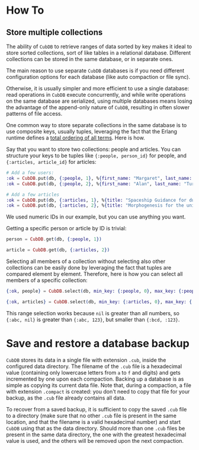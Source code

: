 # How To

## Store multiple collections

The ability of `CubDB` to retrieve ranges of data sorted by key makes it ideal
to store sorted collections, sort of like tables in a relational database.
Different collections can be stored in the same database, or in separate ones.

The main reason to use separate `CubDB` databases is if you need different
configuration options for each database (like auto compaction or file sync).

Otherwise, it is usually simpler and more efficient to use a single database:
read operations in `CubDB` execute concurrently, and while write operations on
the same database are serialized, using multiple databases means losing the
advantage of the append-only nature of `CubDB`, resulting in often slower
patterns of file access.

One common way to store separate collections in the same database is to use
composite keys, usually tuples, leveraging the fact that the Erlang runtime
defines a [total ordering of all
terms](http://erlang.org/doc/reference_manual/expressions.html#term-comparisons).
Here is how.

Say that you want to store two collections: people and articles. You can
structure your keys to be tuples like `{:people, person_id}` for people, and
`{:articles, article_id}` for articles:

```elixir
# Add a few users:
:ok = CubDB.put(db, {:people, 1}, %{first_name: "Margaret", last_name: "Hamilton"})
:ok = CubDB.put(db, {:people, 2}, %{first_name: "Alan", last_name: "Turing"})

# Add a few articles
:ok = CubDB.put(db, {:articles, 1}, %{title: "Spaceship Guidance for dummies", text: "..."})
:ok = CubDB.put(db, {:articles, 2}, %{title: "Morphogenesis for the uninitiated", text: "..."})
```

We used numeric IDs in our example, but you can use anything you want.

Getting a specific person or article by ID is trivial:

```elixir
person = CubDB.get(db, {:people, 1})

article = CubDB.get(db, {:articles, 2})
```

Selecting all members of a collection without selecting also other collections
can be easily done by leveraging the fact that tuples are compared element by
element. Therefore, here is how you can select all members of a specific
collection:

```elixir
{:ok, people} = CubDB.select(db, min_key: {:people, 0}, max_key: {:people, nil})

{:ok, articles} = CubDB.select(db, min_key: {:articles, 0}, max_key: {:articles, nil})
```

This range selection works because `nil` is greater than all numbers, so `{:abc,
nil}` is greater than `{:abc, 123}`, but smaller than `{:bcd, :123}`.

# Save and restore a database backup

`CubDB` stores its data in a single file with extension `.cub`, inside the
configured data directory. The filename of the `.cub` file is a hexadecimal
value (containing only lowercase letters from `a` to `f` and digits) and gets
incremented by one upon each compaction. Backing up a database is as simple as
copying its current data file. Note that, during a compaction, a file with
extension `.compact` is created: you don't need to copy that file for your
backup, as the `.cub` file already contains all data.

To recover from a saved backup, it is sufficient to copy the saved `.cub` file
to a directory (make sure that no other `.cub` file is present in the same
location, and that the filename is a valid hexadecimal number) and start `CubDB`
using that as the data directory. Should more than one `.cub` files be present
in the same data directory, the one with the greatest hexadecimal value is used,
and the others will be removed upon the next compaction.
